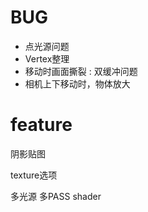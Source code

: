 # BUG
* 点光源问题
* Vertex整理
* 移动时画面撕裂 : 双缓冲问题
* 相机上下移动时，物体放大

# feature

阴影贴图

texture选项

多光源
多PASS
shader